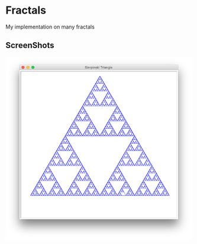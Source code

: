 # Fractals

My implementation on many fractals

## ScreenShots

![](Graphics/SierpinkskiTriangle.png)